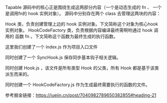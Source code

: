 Tapable 源码中的核心正是围绕生成这两部分内容（一个是动态生成的 fn 、 一个是调用fn的 hook 实例对象）。
源码中分别存在两个 class 去管理这两块的内容：

Hook 类，负责创建管理上边的 hook 实例对象。下文简称这个对象为核心hook实例对象。
HookCodeFactory 类，负责根据内容编译最终需啊哟通过 hook 调用的 函数 fn 。下文简称这个函数为最终生成的执行函数。


这里我们创建了一个 index.js 作为项目入口文件

同时创建了一个 SyncHook.js 保存同步基本钩子相关逻辑。

同时创建 Hook.js ，该文件是所有类型 Hook 的父类，所有 Hook 都是基于该类派生而来的。

同时创建一个 HookCodeFactory.js 作为生成最终需要执行的函数的文件。


参考掘金链接：https://juejin.cn/post/7040982789650382855#heading-21
